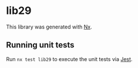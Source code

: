 # lib29

This library was generated with [Nx](https://nx.dev).


## Running unit tests

Run `nx test lib29` to execute the unit tests via [Jest](https://jestjs.io).


